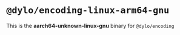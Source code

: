 # `@dylo/encoding-linux-arm64-gnu`

This is the **aarch64-unknown-linux-gnu** binary for `@dylo/encoding`
